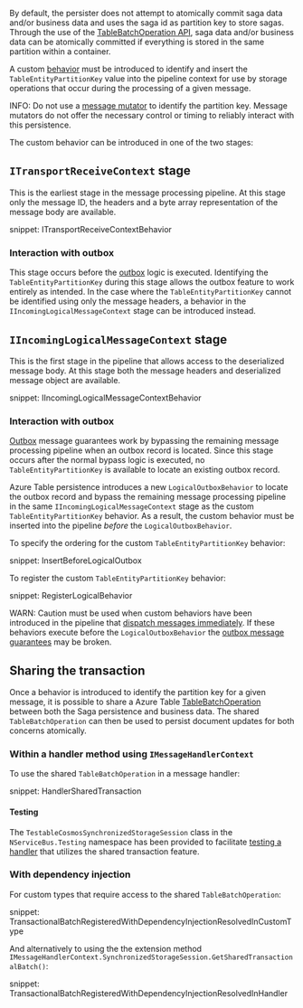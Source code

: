 By default, the persister does not attempt to atomically commit saga data and/or business data and uses the saga id as partition key to store sagas. Through the use of the [TableBatchOperation API](https://docs.microsoft.com/en-us/dotnet/api/microsoft.azure.cosmos.table.tablebatchoperation?view=azure-dotnet), saga data and/or business data can be atomically committed if everything is stored in the same partition within a container.

A custom [behavior](/nservicebus/pipeline/manipulate-with-behaviors.md) must be introduced to identify and insert the `TableEntityPartitionKey` value into the pipeline context for use by storage operations that occur during the processing of a given message.

INFO: Do not use a [message mutator](/nservicebus/pipeline/message-mutators.md) to identify the partition key. Message mutators do not offer the necessary control or timing to reliably interact with this persistence.

The custom behavior can be introduced in one of the two stages:

## `ITransportReceiveContext` stage

This is the earliest stage in the message processing pipeline. At this stage only the message ID, the headers and a byte array representation of the message body are available.

snippet: ITransportReceiveContextBehavior

### Interaction with outbox

This stage occurs before the [outbox](/nservicebus/outbox) logic is executed. Identifying the `TableEntityPartitionKey` during this stage allows the outbox feature to work entirely as intended. In the case where the `TableEntityPartitionKey` cannot be identified using only the message headers, a behavior in the `IIncomingLogicalMessageContext` stage can be introduced instead.

## `IIncomingLogicalMessageContext` stage

This is the first stage in the pipeline that allows access to the deserialized message body. At this stage both the message headers and deserialized message object are available.

snippet: IIncomingLogicalMessageContextBehavior

### Interaction with outbox

[Outbox](/nservicebus/outbox) message guarantees work by bypassing the remaining message processing pipeline when an outbox record is located. Since this stage occurs after the normal bypass logic is executed, no `TableEntityPartitionKey` is available to locate an existing outbox record.

Azure Table persistence introduces a new `LogicalOutboxBehavior` to locate the outbox record and bypass the remaining message processing pipeline in the same `IIncomingLogicalMessageContext` stage as the custom `TableEntityPartitionKey` behavior. As a result, the custom behavior must be inserted into the pipeline _before_ the `LogicalOutboxBehavior`.

To specify the ordering for the custom `TableEntityPartitionKey` behavior:

snippet: InsertBeforeLogicalOutbox

To register the custom `TableEntityPartitionKey` behavior:

snippet: RegisterLogicalBehavior

WARN: Caution must be used when custom behaviors have been introduced in the pipeline that [dispatch messages immediately](/nservicebus/messaging/send-a-message.md#dispatching-a-message-immediately). If these behaviors execute before the `LogicalOutboxBehavior` the [outbox message guarantees](/nservicebus/outbox/#how-it-works) may be broken.

## Sharing the transaction

Once a behavior is introduced to identify the partition key for a given message, it is possible to share a Azure Table [TableBatchOperation](https://docs.microsoft.com/en-us/dotnet/api/microsoft.azure.cosmos.table.tablebatchoperation?view=azure-dotnet) between both the Saga persistence and business data. The shared `TableBatchOperation` can then be used to persist document updates for both concerns atomically.

### Within a handler method using `IMessageHandlerContext`

To use the shared `TableBatchOperation` in a message handler:

snippet: HandlerSharedTransaction

#### Testing

The `TestableCosmosSynchronizedStorageSession` class in the `NServiceBus.Testing` namespace has been provided to facilitate [testing a handler](/nservicebus/testing/) that utilizes the shared transaction feature.

### With dependency injection

For custom types that require access to the shared `TableBatchOperation`:

snippet: TransactionalBatchRegisteredWithDependencyInjectionResolvedInCustomType

And alternatively to using the the extension method `IMessageHandlerContext.SynchronizedStorageSession.GetSharedTransactionalBatch()`:

snippet: TransactionalBatchRegisteredWithDependencyInjectionResolvedInHandler